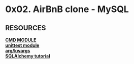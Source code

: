 <h1> 0x02. AirBnB clone - MySQL </h1>

<h2> RESOURCES </h2> 

<strong>[CMD MODULE](https://docs.python.org/3/library/cmd.html)<strong>
<br>
<strong>[unittest module](https://intranet.alxswe.com/rltoken/g0tzN6ea1hWCj5OF99HB9w)
<br>
[arg/kwargs](https://intranet.alxswe.com/rltoken/F6YRBSrkkkTTMVc66iaMgA)
<br>
[SQLAlchemy tutorial](https://intranet.alxswe.com/rltoken/GYWCmxokUZKAr-T93iQPcQ)</strong>

